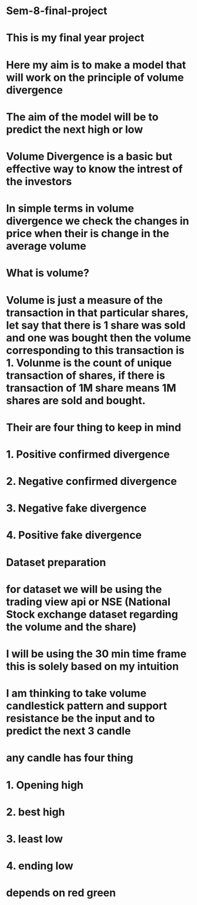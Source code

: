 # Sem-8-final-project
# This is my final year project 
# Here my aim is to make a model that will work on the principle of volume divergence
# The aim of the model will be to predict the next high or low
# Volume Divergence is a basic but effective way to know the intrest of the investors
# In simple terms in volume divergence we check the changes in price when their is change in the average volume
# What is volume?
# Volume is just a measure of the transaction in that particular shares, let say that there is 1 share was sold and one was bought then the volume corresponding to this transaction is 1. Volunme is the count of unique transaction of shares, if there is transaction of 1M share means 1M shares are sold and bought.
# Their are four thing to keep in mind 
# 1. Positive confirmed divergence
# 2. Negative confirmed divergence
# 3. Negative fake divergence
# 4. Positive fake divergence
# Dataset preparation
# for dataset we will be using the trading view api or NSE (National Stock exchange dataset regarding the volume and the share)
# I will be using the 30 min time frame this is solely based on my intuition
# I am thinking to take volume candlestick pattern and support resistance be the input and to predict the next 3 candle
# any candle has four thing
# 1. Opening high
# 2. best high
# 3. least low
# 4. ending low
# depends on red green